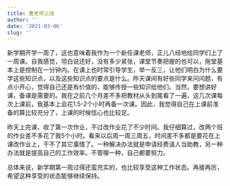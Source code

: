 ```yaml
---
title: 曹老师上线
author: ''
date: '2021-03-06'
slug: ''
---
```


新学期开学一周了，这也意味着我作为一个新任课老师，正儿八经地给同学们上了一周课。自我感觉，坦白说还好，没有多少紧张，课堂节奏把握的也可以，拖堂基本上是控制在一分钟内。在课上也时常引导学生，举一反三，让他们明白为什么要学这些知识点，以及这些知识点的要点是什么。昨天课间有好些同学来问问题，有点小开心，觉得自己还是有价值的，能够传授一些知识给他们。当然，要想讲好课，备课是需要的。我在之前几个月差不多把教材从头到尾看了一遍，这几次课每次上课前，我基本上会花1.5-2个小时再备一次课。因此，我觉得自己在上课前准备的算比较充分了，上课的时候信心也比较足。

昨天上完课，收了第一次作业，不过改作业花了不少时间。我仔细算过，改两个班的作业差不多花了我5个小时。看来以后周一周三周五，时间差不多都是要花在上课改作业上，干不了其它事情了。一种解决办法就是申请经费请人当助教，另一种办法就是提高自己的工作效率。不管哪一种，自己都要努力。

总体来说，新学期第一周过得还蛮充实的，也比较享受这种工作状态。再接再厉，希望这种享受的状态能够继续保持。


